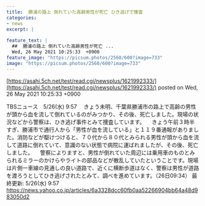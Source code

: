 ```yaml
---
title:  勝浦の路上 倒れていた高齢男性が死亡 ひき逃げで捜査  
categories:
- news
excerpt: |
  
feature_text: |
  ##  勝浦の路上 倒れていた高齢男性が死亡 ...
  Wed, 26 May 2021 10:25:33  +0900
feature_image: "https://picsum.photos/2560/600?image=733"
image: "https://picsum.photos/2560/600?image=733"
---
```


[https://asahi.5ch.net/test/read.cgi/newsplus/1621992333/](https://asahi.5ch.net/test/read.cgi/newsplus/1621992333/)
posted on Wed, 26 May 2021 10:25:33  +0900

<!--more-->

TBSニュース　5/26(水) 9:57 　きょう未明、千葉県勝浦市の路上で高齢の男性が頭から血を流して倒れているのがみつかり、その後、死亡しました。現場の状況などから警察は、ひき逃げ事件とみて捜査しています。 　きょう午前３時半すぎ、勝浦市で通行人から「男性が血を流している」と１１９番通報がありました。消防などが駆けつけると、７０代から８０代とみられる男性が頭から血を流して道路に倒れていて、意識のない状態で病院に運ばれましたが、その後、死亡しました。 　警察によりますと、男性が倒れていた周辺には乗用車のものとみられるミラーのかけらやライトの部品などが散乱していたということです。現場は片側一車線の見通しの良い道路で、近くに横断歩道はなく、警察は男性が道路を渡ろうとしてひき逃げされたとみて、調べを進めています。（26日09:34） 最終更新: 5/26(水) 9:57 https://news.yahoo.co.jp/articles/6a3328dcc60fb0aa52266904bb64a48d983050d2
